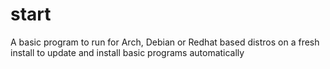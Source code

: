 # start
A basic program to run for Arch, Debian or Redhat based distros on a fresh install to update and install basic programs automatically
